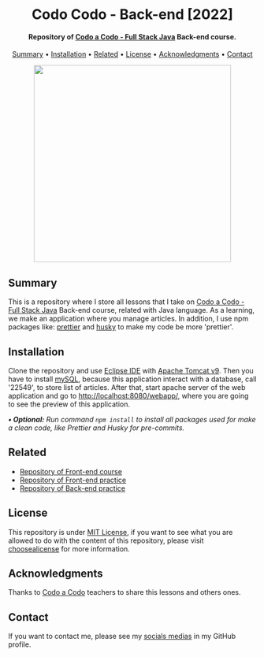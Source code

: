 <h1 align="center">
    Codo Codo - Back-end [2022]
</h1>

<h4 align="center">
    Repository of <a href="https://www.buenosaires.gob.ar/educacion/codo-codo" target="_blank">Codo a Codo - Full Stack Java<a> Back-end course.
</h4>

<p align="center">
    <a href="#----summary">Summary</a> •
    <a href="#----installation">Installation</a> •
    <a href="#----related">Related</a> •
    <a href="#----license">License</a> •
    <a href="#----acknowledgments">Acknowledgments</a> •
    <a href="#----contact">Contact</a>
</p>

<p align="center">
    <img src="https://user-images.githubusercontent.com/88015479/210103763-4034ecf3-57c4-4815-a265-b337cea34d2d.png" width="400">
</p>

<h2>
    Summary
</h2>
<p>
    This is a repository where I store all lessons that I take on <a href="https://www.buenosaires.gob.ar/educacion/codo-codo" target="_blank">Codo a Codo - Full Stack Java<a> Back-end course, related with Java language. As a learning, we make an application where you manage articles. In addition, I use npm packages like: <a href="https://prettier.io/" target="_blank">prettier</a> and <a href="https://github.com/typicode/husky" target="_blank">husky</a> to make my code be more 'prettier'.
</p>

<h2>
    Installation
</h2>
<p>
    Clone the repository and use <a href="https://www.eclipse.org/" target="_blank">Eclipse IDE</a> with <a href="https://tomcat.apache.org/" target="_blank">Apache Tomcat v9</a>. Then you have to install <a href="https://www.mysql.com/" target="_blank">mySQL</a>, because this application interact with a database, call '22549', to store list of articles. After that, start apache server of the web application and go to <a href="http://localhost:8080/webapp/" target="_blank">http://localhost:8080/webapp/</a>, where you are going to see the preview of this application.
</p>

<p>
    <i>
        <strong>• Optional:</strong>
        Run command <code>npm install</code> to install all packages used for make a clean code, like Prettier and Husky for pre-commits.
    </i>
</p>

<h2>
    Related
</h2>
<p>
    <ul>    
        <li>
            <a href="https://github.com/hozlucas28/Codo-Codo-Front-end-2022" target="_blank">Repository of Front-end course</a>
        </li>
        <li>
            <a href="https://github.com/hozlucas28/Codo-Codo-Front-end-Practice-2022" target="_blank">Repository of Front-end practice</a>
        </li>
        <li>
            <a href="https://github.com/hozlucas28/Codo-Codo-Back-end-Practice-2022" target="_blank">Repository of Back-end practice</a>
        </li>
    </ul>
</p>

<h2>
    License
</h2>
<p>
    This repository is under <a href="./LICENSE" target="_blank">MIT License</a>, if you want to see what you are allowed to do with the content of this repository, please visit <a href="https://choosealicense.com/licenses/" target="_blank">choosealicense</a> for more information.
</p>

<h2>
    Acknowledgments
</h2>
<p>
    Thanks to <a href="https://www.buenosaires.gob.ar/educacion/codo-codo" target="_blank">Codo a Codo</a> teachers to share this lessons and others ones.
</p>

<h2>
    Contact
</h1>
<p>
    If you want to contact me, please see my <a href="https://github.com/hozlucas28" target="_blank">socials medias</a> in my GitHub profile.
</p>

